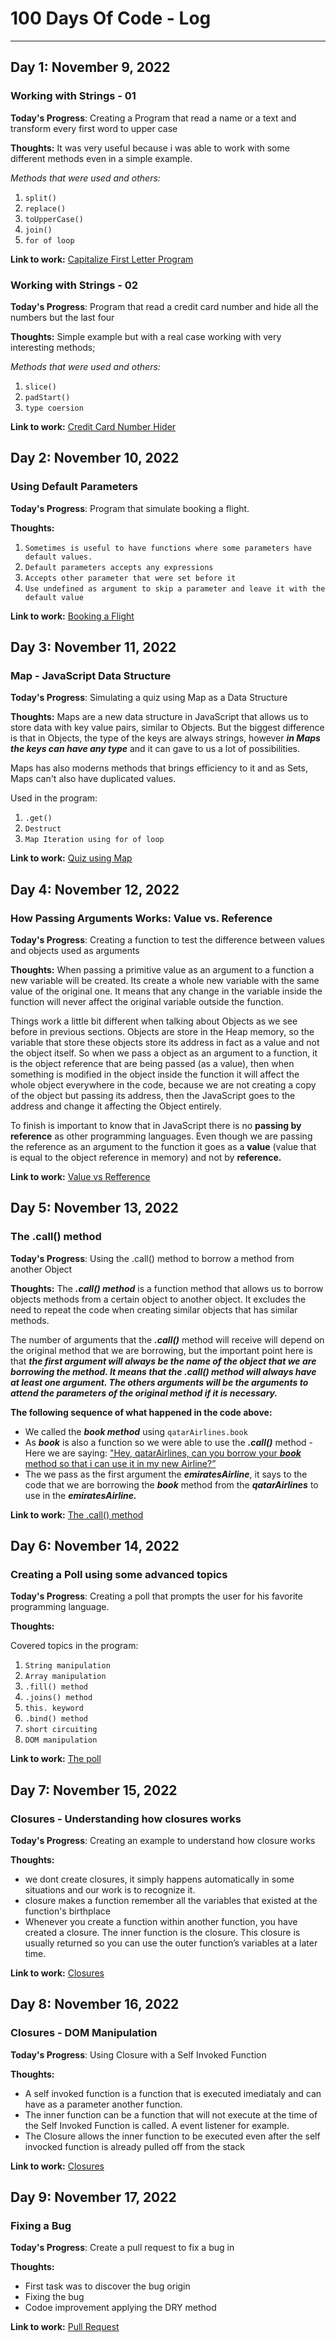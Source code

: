 # 100 Days Of Code - Log
------
## Day 1: November 9, 2022
### Working with Strings - 01

**Today's Progress**: Creating a Program that read a name or a text and transform every first word to upper case

**Thoughts:** It was very useful because i was able to work with some different methods even in a simple example.

*Methods that were used and others:*
1. `split()`
2. `replace()`
3. `toUpperCase()`
4. `join()`
5. `for of loop`

**Link to work:** [Capitalize First Letter Program](https://github.com/Holiv/capitalize-first-letter)

### Working with Strings - 02

**Today's Progress**: Program that read a credit card number and hide all the numbers but the last four

**Thoughts:** Simple example but with a real case working with very interesting methods;

*Methods that were used and others:*
1. `slice()`
2. `padStart()`
3. `type coersion`

**Link to work:** [Credit Card Number Hider](https://github.com/Holiv/credit-card-number-hider)

## Day 2: November 10, 2022
### Using Default Parameters

**Today's Progress**: Program that simulate booking a flight.

**Thoughts:** 
1. `Sometimes is useful to have functions where some parameters have default values.`
2. `Default parameters accepts any expressions`
3. `Accepts other parameter that were set before it`
4. `Use undefined as argument to skip a parameter and leave it with the default value`

**Link to work:** [Booking a Flight](https://github.com/Holiv/default-parameters)

## Day 3: November 11, 2022
### Map - JavaScript Data Structure

**Today's Progress**: Simulating a quiz using Map as a Data Structure

**Thoughts:** 
Maps are a new data structure in JavaScript that allows us to store data with key value pairs, similar to Objects. But the biggest difference is that in Objects, the type of the keys are always strings, however ***in Maps the keys can have any type*** and it can gave to us a lot of possibilities.

Maps has also moderns methods that brings efficiency to it and as Sets, Maps can't also have duplicated values.

Used in the program:

1. `.get()`
2. `Destruct`
3. `Map Iteration using for of loop`

**Link to work:** [Quiz using Map](https://github.com/Holiv/javascript-map_quizz)

## Day 4: November 12, 2022
### How Passing Arguments Works: Value vs. Reference

**Today's Progress**: Creating a function to test the difference between values and objects used as arguments

**Thoughts:** 
When passing a primitive value as an argument to a function a new variable will be created. Its create a whole new variable with the same value of the original one. It means that any change in the variable inside the function will never affect the original variable outside the function.

Things work a little bit different when talking about Objects as we see before in previous sections. Objects are store in the Heap memory, so the variable that store these objects store its address in fact as a value and not the object itself. So when we pass a object as an argument to a function, it is the object reference that are being passed (as a value), then when something is modified in the object inside the function it will affect the whole object everywhere in the code, because we are not creating a copy of the object but passing its address, then the JavaScript goes to the address and change it affecting the Object entirely.

To finish is important to know that in JavaScript there is no **passing by reference** as other programming languages. Even though we are passing the reference as an argument to the function it goes as a **value** (value that is equal to the object reference in memory) and not by **reference.**

**Link to work:** [Value vs Refference](https://github.com/Holiv/js_value_vs_refference)

## Day 5: November 13, 2022
### The .call() method

**Today's Progress**: Using the .call() method to borrow a method from another Object

**Thoughts:** 
The ***.call() method*** is a function method that allows us to borrow objects methods from a certain object to another object. It excludes the need to repeat the code when creating similar objects that has similar methods.

The number of arguments that the ***.call()*** method will receive will depend on the original method that we are borrowing, but the important point here is that ***the first argument will always be the name of the object that we are borrowing the method. It means that the .call() method will always have at least one argument. The others arguments will be the arguments to attend the parameters of the original method if it is necessary.***

**The following sequence of what happened in the code above:**

- We called the ***book method*** using `qatarAirlines.book`
- As ***book*** is also a function so we were able to use the ***.call()*** method - Here we are saying: <ins>"Hey, qatarAirlines, can you borrow your ***book*** method so that i can use it in my new Airline?”</ins>
- The we pass as the first argument the ***emiratesAirline***, it says to the code that we are borrowing the ***book*** method from the ***qatarAirlines*** to use in the ***emiratesAirline.***

**Link to work:** [The .call() method](https://github.com/Holiv/javascript_call_method)

## Day 6: November 14, 2022
### Creating a Poll using some advanced topics

**Today's Progress**: Creating a poll that prompts the user for his favorite programming language.

**Thoughts:** 

Covered topics in the program:

1. `String manipulation`
2. `Array manipulation`
3. `.fill() method`
4. `.joins() method`
5. `this. keyword`
6. `.bind() method`
7. `short circuiting`
8. `DOM manipulation`

**Link to work:** [The poll](https://github.com/Holiv/favourite_programming_lenguage_poll)

## Day 7: November 15, 2022
### Closures - Understanding how closures works

**Today's Progress**: Creating an example to understand how closure works

**Thoughts:** 

- we dont create closures, it simply happens automatically in some situations and our work is to recognize it.
- closure makes a function remember all the variables that existed at the function's birthplace
- Whenever you create a function within another function, you have created a closure. The inner function is the closure. This closure is usually returned so you can use the outer function’s variables at a later time.

**Link to work:** [Closures](https://github.com/Holiv/understanding-closures)

## Day 8: November 16, 2022
### Closures - DOM Manipulation 

**Today's Progress**: Using Closure with a Self Invoked Function

**Thoughts:** 

- A self invoked function is a function that is executed imediataly and can have as a parameter another function.
- The inner function can be a function that will not execute at the time of the Self Invoked Function is called. A event listener for example.
- The Closure allows the inner function to be executed even after the self invocked function is already pulled off from the stack

**Link to work:** [Closures](https://github.com/Holiv/understanding-closures)

## Day 9: November 17, 2022
### Fixing a Bug

**Today's Progress**: Create a pull request to fix a bug in 

**Thoughts:** 

- First task was to discover the bug origin
- Fixing the bug
- Codoe improvement applying the DRY method

**Link to work:** [Pull Request](https://github.com/Joel-Nwamba/Library/pull/2/commits/03fa9a1efb3d456832409550c0e3ad9a5592a17a)